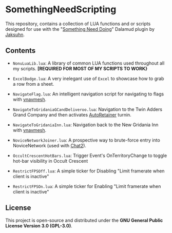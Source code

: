 # SomethingNeedScripting

This repository, contains a collection of LUA functions and or scripts designed for use with the "[Something Need Doing](https://github.com/Jaksuhn/SomethingNeedDoing)" Dalamud plugin by [Jaksuhn](https://github.com/Jaksuhn).


## Contents

* `NonuLuaLib.lua`: A library of common LUA functions used throughout all my scripts. **[REQUIRED FOR MOST OF MY SCRIPTS TO WORK}**


* `ExcelBodge.lua`: A very inelegant use of `Excel` to showcase how to grab a row from a sheet.
* `NavigateFlag.lua`: An intelligent navigation script for navigating to flags with [vnavmesh](https://github.com/awgil/ffxiv_navmesh).
* `NavigateToGridaniaGCandDeliveroo.lua`: Navigation to the Twin Adders Grand Company and then activates [AutoRetainer](https://github.com/PunishXIV/AutoRetainer) turnin.
* `NavigateToGridaniaInn.lua`: Navigation back to the New Gridania Inn with [vnavmesh](https://github.com/awgil/ffxiv_navmesh).
* `NoviceNetworkJoiner.lua`: A prospective way to brute-force entry into NoviceNetwork (used with [Chat2](https://github.com/Infiziert90/ChatTwo)).
* `OccultCrescentHotBars.lua`: Trigger Event's OnTerritoryChange to toggle hot-bar visibility in Occult Crescent
* `RestrictFPSOff.lua`: A simple ticker for Disabling "Limit framerate when client is inactive"
* `RestrictFPSOn.lua`: A simple ticker for Enabling "Limit framerate when client is inactive"



## License

This project is open-source and distributed under the **GNU General Public License Version 3.0 (GPL-3.0)**. 


